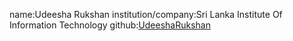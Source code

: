 name:Udeesha Rukshan
institution/company:Sri Lanka Institute Of Information Technology
github:[UdeeshaRukshan](https://github.com/UdeeshaRukshan)
